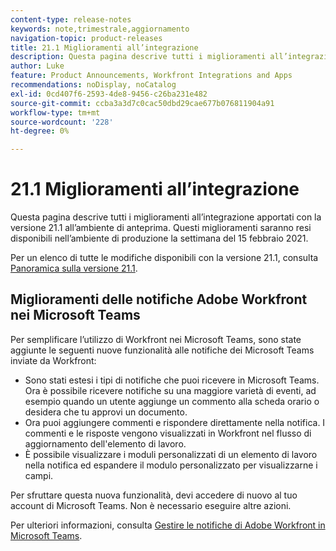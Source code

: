 ```yaml
---
content-type: release-notes
keywords: note,trimestrale,aggiornamento
navigation-topic: product-releases
title: 21.1 Miglioramenti all’integrazione
description: Questa pagina descrive tutti i miglioramenti all’integrazione apportati con la versione 21.1 all’ambiente di anteprima. Questi miglioramenti saranno resi disponibili nell’ambiente di produzione la settimana del 15 febbraio 2021.
author: Luke
feature: Product Announcements, Workfront Integrations and Apps
recommendations: noDisplay, noCatalog
exl-id: 0cd407f6-2593-4de8-9456-c26ba231e482
source-git-commit: ccba3a3d7c0cac50dbd29cae677b076811904a91
workflow-type: tm+mt
source-wordcount: '228'
ht-degree: 0%

---
```


# 21.1 Miglioramenti all’integrazione

Questa pagina descrive tutti i miglioramenti all’integrazione apportati con la versione 21.1 all’ambiente di anteprima. Questi miglioramenti saranno resi disponibili nell’ambiente di produzione la settimana del 15 febbraio 2021.

Per un elenco di tutte le modifiche disponibili con la versione 21.1, consulta [Panoramica sulla versione 21.1](../../../product-announcements/product-releases/21.1-release-activity/21-1-release-overview.md).

## Miglioramenti delle notifiche Adobe Workfront nei Microsoft Teams

Per semplificare l’utilizzo di Workfront nei Microsoft Teams, sono state aggiunte le seguenti nuove funzionalità alle notifiche dei Microsoft Teams inviate da Workfront:

* Sono stati estesi i tipi di notifiche che puoi ricevere in Microsoft Teams. Ora è possibile ricevere notifiche su una maggiore varietà di eventi, ad esempio quando un utente aggiunge un commento alla scheda orario o desidera che tu approvi un documento.
* Ora puoi aggiungere commenti e rispondere direttamente nella notifica. I commenti e le risposte vengono visualizzati in Workfront nel flusso di aggiornamento dell&#39;elemento di lavoro.
* È possibile visualizzare i moduli personalizzati di un elemento di lavoro nella notifica ed espandere il modulo personalizzato per visualizzarne i campi.

Per sfruttare questa nuova funzionalità, devi accedere di nuovo al tuo account di Microsoft Teams. Non è necessario eseguire altre azioni.

Per ulteriori informazioni, consulta [Gestire le notifiche di Adobe Workfront in Microsoft Teams](../../../workfront-integrations-and-apps/using-workfront-with-microsoft-teams/manage-wf-notifications-approval-requests-ms-teams.md).

